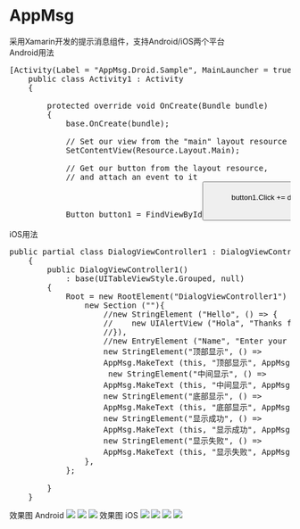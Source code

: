 # AppMsg
采用Xamarin开发的提示消息组件，支持Android/iOS两个平台<br/>
Android用法
<pre>
[Activity(Label = "AppMsg.Droid.Sample", MainLauncher = true, Icon = "@drawable/icon")]
    public class Activity1 : Activity
    {
        
        protected override void OnCreate(Bundle bundle)
        {
            base.OnCreate(bundle);

            // Set our view from the "main" layout resource
            SetContentView(Resource.Layout.Main);

            // Get our button from the layout resource,
            // and attach an event to it
            Button button1 = FindViewById<Button>(Resource.Id.MyButton1);
            button1.Click += delegate { AppMsg.MakeText(this,"顶部显示",AppMsg.StyleInfo).SetDisplayPosition(DisplayPosition.Top).Show();};

            Button button2 = FindViewById<Button>(Resource.Id.MyButton2);
            button2.Click += delegate { AppMsg.MakeText(this, "中间显示", AppMsg.StyleInfo).SetDisplayPosition(DisplayPosition.Center).Show(); };
            Button button3 = FindViewById<Button>(Resource.Id.MyButton3);
            button3.Click += delegate { AppMsg.MakeText(this, "底部显示", AppMsg.StyleInfo).SetDisplayPosition(DisplayPosition.Bottom).Show(); };

            Button button4 = FindViewById<Button>(Resource.Id.MyButton4);
            button4.Click += delegate { AppMsg.MakeText(this, "显示成功", AppMsg.StyleSuccess).Show(); };

            Button button5 = FindViewById<Button>(Resource.Id.MyButton5);
            button5.Click += delegate { AppMsg.MakeText(this, "显示错误", AppMsg.StyleError).SetDisplayPosition(DisplayPosition.Bottom).Show(); };
        }
    }
</pre>
iOS用法
<pre>
public partial class DialogViewController1 : DialogViewController
    {
        public DialogViewController1()
            : base(UITableViewStyle.Grouped, null)
        {
            Root = new RootElement("DialogViewController1") {
				new Section (""){
                    //new StringElement ("Hello", () => {
                    //    new UIAlertView ("Hola", "Thanks for tapping!", null, "Continue").Show (); 
                    //}),
					//new EntryElement ("Name", "Enter your name", String.Empty),
                    new StringElement("顶部显示", () =>
                    AppMsg.MakeText (this, "顶部显示", AppMsg.StyleInfo).SetDisplayPosition (DisplayPosition.Top).Show ()),
                     new StringElement("中间显示", () =>
                    AppMsg.MakeText (this, "中间显示", AppMsg.StyleInfo).SetDisplayPosition (DisplayPosition.Center).Show ()),
                    new StringElement("底部显示", () =>
                    AppMsg.MakeText (this, "底部显示", AppMsg.StyleInfo).SetDisplayPosition (DisplayPosition.Bottom).Show ()),
                    new StringElement("显示成功", () =>
                    AppMsg.MakeText (this, "显示成功", AppMsg.StyleSuccess).Show ()),
                    new StringElement("显示失败", () =>
                    AppMsg.MakeText (this, "显示失败", AppMsg.StyleError).Show ())
				},
			};
            
        }
    }
</pre>
效果图 Android
<img src="https://github.com/wnf0000/AppMsg/blob/master/%E6%88%AA%E5%9B%BE/QQ%E6%88%AA%E5%9B%BE20140527205823.png"/>
<img src="https://github.com/wnf0000/AppMsg/blob/master/%E6%88%AA%E5%9B%BE/QQ%E6%88%AA%E5%9B%BE20140527205831.png"/>
<img src="https://github.com/wnf0000/AppMsg/blob/master/%E6%88%AA%E5%9B%BE/QQ%E6%88%AA%E5%9B%BE20140527205952.png"/>
效果图 iOS
<img src="https://github.com/wnf0000/AppMsg/blob/master/%E6%88%AA%E5%9B%BE/iOS%20Simulator%20Screen%20Shot%202015%E5%B9%B48%E6%9C%889%E6%97%A5%20%E4%B8%8B%E5%8D%882.40.38.png"/>
<img src="https://github.com/wnf0000/AppMsg/blob/master/%E6%88%AA%E5%9B%BE/iOS%20Simulator%20Screen%20Shot%202015%E5%B9%B48%E6%9C%889%E6%97%A5%20%E4%B8%8B%E5%8D%882.40.58.png"/>
<img src="https://github.com/wnf0000/AppMsg/blob/master/%E6%88%AA%E5%9B%BE/iOS%20Simulator%20Screen%20Shot%202015%E5%B9%B48%E6%9C%889%E6%97%A5%20%E4%B8%8B%E5%8D%882.41.05.png"/>
<img src="https://github.com/wnf0000/AppMsg/blob/master/%E6%88%AA%E5%9B%BE/iOS%20Simulator%20Screen%20Shot%202015%E5%B9%B48%E6%9C%889%E6%97%A5%20%E4%B8%8B%E5%8D%882.41.11.png"/>
